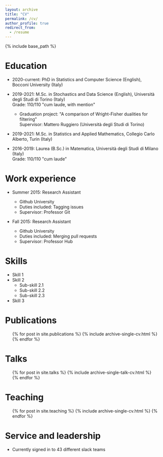 ```yaml
---
layout: archive
title: "CV"
permalink: /cv/
author_profile: true
redirect_from:
  - /resume
---
```


{% include base_path %}

Education
======
* 2020-current: PhD in Statistics and Computer Science (English), Bocconi University (Italy)
* 2019-2021: M.Sc. in Stochastics and Data Science (English), Università degli Studi di Torino (Italy)  
Grade: 110/110 "cum laude, with mention"
  - Graduation project: "A comparison of Wright-Fisher dualities for filtering"  
  Supervisor: Mattero Ruggiero (Università degli Studi di Torino)

* 2019-2021: M.Sc. in Statistics and Applied Mathematics, Collegio Carlo Alberto, Turin (Italy)
* 2016-2019: Laurea (B.Sc.) in Matematica,  Università degli Studi di Milano (Italy)  
Grade: 110/110 "cum laude"

Work experience
======
* Summer 2015: Research Assistant
  * Github University
  * Duties included: Tagging issues
  * Supervisor: Professor Git

* Fall 2015: Research Assistant
  * Github University
  * Duties included: Merging pull requests
  * Supervisor: Professor Hub
  
Skills
======
* Skill 1
* Skill 2
  * Sub-skill 2.1
  * Sub-skill 2.2
  * Sub-skill 2.3
* Skill 3

Publications
======
  <ul>{% for post in site.publications %}
    {% include archive-single-cv.html %}
  {% endfor %}</ul>
  
Talks
======
  <ul>{% for post in site.talks %}
    {% include archive-single-talk-cv.html %}
  {% endfor %}</ul>
  
Teaching
======
  <ul>{% for post in site.teaching %}
    {% include archive-single-cv.html %}
  {% endfor %}</ul>
  
Service and leadership
======
* Currently signed in to 43 different slack teams
